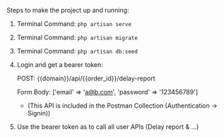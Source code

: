 Steps to make the project up and running:

1. Terminal Command: `php artisan serve`
2. Terminal Command: `php artisan migrate`
3. Terminal Command: `php artisan db:seed`
4. Login and get a bearer token:

    POST: {{domain}}/api/{{order_id}}/delay-report

    Form Body: ['email' => 'a@b.com', 'password' => '123456789']
   * (This API is included in the Postman Collection (Authentication -> Signin))
5. Use the bearer token as to call all user APIs (Delay report & ...)
